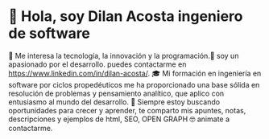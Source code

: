 # 👋 Hola, soy Dilan Acosta ingeniero de software
👀 Me interesa la tecnología, la innovación y la programación.🌱 soy un apasionado por el desarrollo. puedes contactarme en https://www.linkedin.com/in/dilan-acosta/. 
🎓 Mi formación en ingeniería en software por ciclos propedéuticos me ha proporcionado una base sólida en resolución de problemas y pensamiento analítico,
que aplico con entusiasmo al mundo del desarrollo. 🌟 Siempre estoy buscando oportunidades para crecer y aprender, te comparto mis apuntes, notas, descripciones y ejemplos
de html, SEO, OPEN GRAPH 🤓 animate a contactarme.
